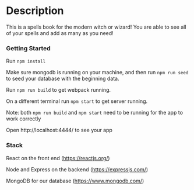 # Description

This is a spells book for the modern witch or wizard! You are able to see all of your spells and add as many as you need!

### Getting Started

Run ```npm install```

Make sure mongodb is running on your machine, and then run ```npm run seed``` to seed your database with the beginning data.

Run ```npm run build``` to get webpack running.

On a different terminal run ```npm start``` to get server running.

Note: both ```npm run build``` and ```npm start``` need to be running for the app to work correctly 

Open http://localhost:4444/ to see your app

### Stack
React on the front end (https://reactjs.org/)

Node and Express on the backend (https://expressjs.com/)

MongoDB for our database (https://www.mongodb.com/)
